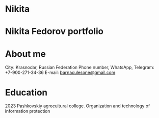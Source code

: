# Nikita
# Nikita Fedorov portfolio
# About me
  City: Krasnodar, Russian Federation
  Phone number, WhatsApp, Telegram: +7-900-271-34-36
  E-mail: barnaculesone@gmail.com
# Education
  2023 Pashkovskiy agrocultural college. Organization and technology of information protection
